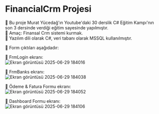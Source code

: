 # FinancialCrm Projesi
:rocket: Bu proje Murat Yücedağ'ın Youtube'daki 30 derslik C# Eğitim Kampı'nın son 3 dersinde verdiği eğitim sayesinde yapılmıştır.  
:rocket: Amaç: Finansal Crm sistemi kurmak.  
:rocket: Yazılım dili olarak C#, veri tabanı olarak MSSQL kullanılmıştır.

:rocket: Form çıktıları aşağıdadır:  

:rocket: FrmLogin ekranı:  
![Ekran görüntüsü 2025-06-29 184016](https://github.com/user-attachments/assets/33c4aefc-41d3-456d-a2cb-102ca228dd2c)

:rocket: FrmBanks ekranı:  
![Ekran görüntüsü 2025-06-29 184038](https://github.com/user-attachments/assets/dd3c4067-cbdc-48f7-b8be-b6ee4a3651b9)

:rocket: Ödeme & Fatura Formu ekranı:  
![Ekran görüntüsü 2025-06-29 184052](https://github.com/user-attachments/assets/02965d0d-b1ed-43d9-9c18-e82d5d2fe89b)

:rocket: Dashboard Formu ekranı:  
![Ekran görüntüsü 2025-06-29 184106](https://github.com/user-attachments/assets/a897bf5b-2ff6-479f-9860-87cdea965269)


